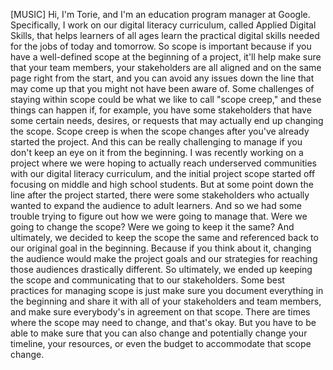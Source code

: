 [MUSIC] Hi, I'm Torie, and I'm an education program manager at Google.
Specifically, I work on our digital literacy curriculum, called Applied Digital
Skills, that helps learners of all ages learn the practical digital skills
needed for the jobs of today and tomorrow. So scope is important because if you
have a well-defined scope at the beginning of a project, it'll help make sure
that your team members, your stakeholders are all aligned and on the same page
right from the start, and you can avoid any issues down the line that may come
up that you might not have been aware of. Some challenges of staying within
scope could be what we like to call "scope creep," and these things can happen
if, for example, you have some stakeholders that have some certain needs,
desires, or requests that may actually end up changing the scope. Scope creep is
when the scope changes after you've already started the project. And this can be
really challenging to manage if you don't keep an eye on it from the beginning.
I was recently working on a project where we were hoping to actually reach
underserved communities with our digital literacy curriculum, and the initial
project scope started off focusing on middle and high school students. But at
some point down the line after the project started, there were some stakeholders
who actually wanted to expand the audience to adult learners. And so we had some
trouble trying to figure out how we were going to manage that. Were we going to
change the scope? Were we going to keep it the same? And ultimately, we decided
to keep the scope the same and referenced back to our original goal in the
beginning. Because if you think about it, changing the audience would make the
project goals and our strategies for reaching those audiences drastically
different. So ultimately, we ended up keeping the scope and communicating that
to our stakeholders. Some best practices for managing scope is just make sure
you document everything in the beginning and share it with all of your
stakeholders and team members, and make sure everybody's in agreement on that
scope. There are times where the scope may need to change, and that's okay. But
you have to be able to make sure that you can also change and potentially change
your timeline, your resources, or even the budget to accommodate that scope
change.